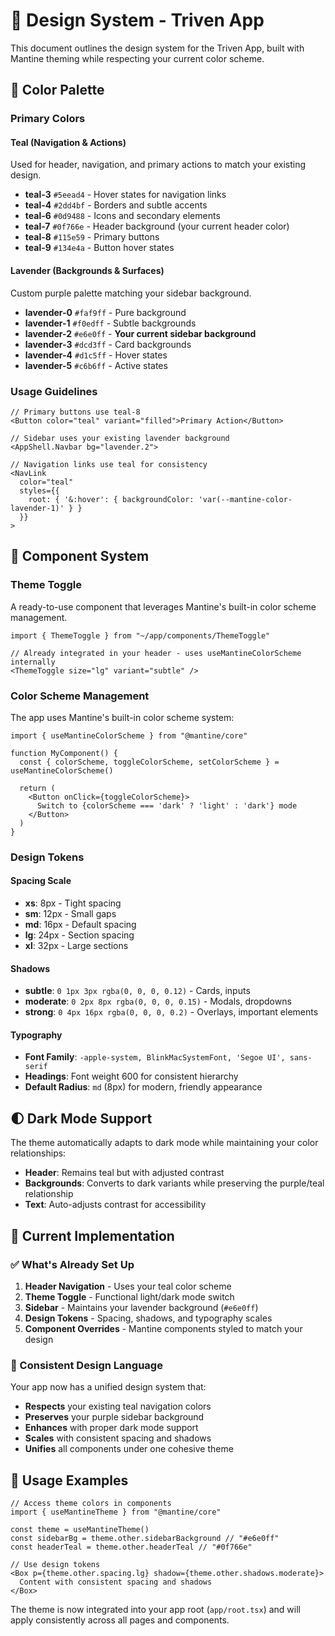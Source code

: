 # 🎨 Design System - Triven App

This document outlines the design system for the Triven App, built with Mantine theming while respecting your current color scheme.

## 🎯 Color Palette

### Primary Colors

#### Teal (Navigation & Actions)
Used for header, navigation, and primary actions to match your existing design.

- **teal-3** `#5eead4` - Hover states for navigation links
- **teal-4** `#2dd4bf` - Borders and subtle accents  
- **teal-6** `#0d9488` - Icons and secondary elements
- **teal-7** `#0f766e` - Header background (your current header color)
- **teal-8** `#115e59` - Primary buttons
- **teal-9** `#134e4a` - Button hover states

#### Lavender (Backgrounds & Surfaces)
Custom purple palette matching your sidebar background.

- **lavender-0** `#faf9ff` - Pure background 
- **lavender-1** `#f0edff` - Subtle backgrounds
- **lavender-2** `#e6e0ff` - **Your current sidebar background**
- **lavender-3** `#dcd3ff` - Card backgrounds
- **lavender-4** `#d1c5ff` - Hover states
- **lavender-5** `#c6b6ff` - Active states

### Usage Guidelines

```tsx
// Primary buttons use teal-8
<Button color="teal" variant="filled">Primary Action</Button>

// Sidebar uses your existing lavender background
<AppShell.Navbar bg="lavender.2">

// Navigation links use teal for consistency
<NavLink 
  color="teal"
  styles={{
    root: { '&:hover': { backgroundColor: 'var(--mantine-color-lavender-1)' } }
  }}
>
```

## 🧩 Component System

### Theme Toggle
A ready-to-use component that leverages Mantine's built-in color scheme management.

```tsx
import { ThemeToggle } from "~/app/components/ThemeToggle"

// Already integrated in your header - uses useMantineColorScheme internally
<ThemeToggle size="lg" variant="subtle" />
```

### Color Scheme Management
The app uses Mantine's built-in color scheme system:

```tsx
import { useMantineColorScheme } from "@mantine/core"

function MyComponent() {
  const { colorScheme, toggleColorScheme, setColorScheme } = useMantineColorScheme()
  
  return (
    <Button onClick={toggleColorScheme}>
      Switch to {colorScheme === 'dark' ? 'light' : 'dark'} mode
    </Button>
  )
}
```

### Design Tokens

#### Spacing Scale
- **xs**: 8px - Tight spacing
- **sm**: 12px - Small gaps  
- **md**: 16px - Default spacing
- **lg**: 24px - Section spacing
- **xl**: 32px - Large sections

#### Shadows
- **subtle**: `0 1px 3px rgba(0, 0, 0, 0.12)` - Cards, inputs
- **moderate**: `0 2px 8px rgba(0, 0, 0, 0.15)` - Modals, dropdowns  
- **strong**: `0 4px 16px rgba(0, 0, 0, 0.2)` - Overlays, important elements

#### Typography
- **Font Family**: `-apple-system, BlinkMacSystemFont, 'Segoe UI', sans-serif`
- **Headings**: Font weight 600 for consistent hierarchy
- **Default Radius**: `md` (8px) for modern, friendly appearance

## 🌓 Dark Mode Support

The theme automatically adapts to dark mode while maintaining your color relationships:

- **Header**: Remains teal but with adjusted contrast
- **Backgrounds**: Converts to dark variants while preserving the purple/teal relationship
- **Text**: Auto-adjusts contrast for accessibility

## 📱 Current Implementation

### ✅ What's Already Set Up

1. **Header Navigation** - Uses your teal color scheme
2. **Theme Toggle** - Functional light/dark mode switch  
3. **Sidebar** - Maintains your lavender background (`#e6e0ff`)
4. **Design Tokens** - Spacing, shadows, and typography scales
5. **Component Overrides** - Mantine components styled to match your design

### 🎨 Consistent Design Language

Your app now has a unified design system that:
- **Respects** your existing teal navigation colors
- **Preserves** your purple sidebar background
- **Enhances** with proper dark mode support
- **Scales** with consistent spacing and shadows
- **Unifies** all components under one cohesive theme

## 🚀 Usage Examples

```tsx
// Access theme colors in components
import { useMantineTheme } from "@mantine/core"

const theme = useMantineTheme()
const sidebarBg = theme.other.sidebarBackground // "#e6e0ff"
const headerTeal = theme.other.headerTeal // "#0f766e"

// Use design tokens
<Box p={theme.other.spacing.lg} shadow={theme.other.shadows.moderate}>
  Content with consistent spacing and shadows
</Box>
```

The theme is now integrated into your app root (`app/root.tsx`) and will apply consistently across all pages and components.
